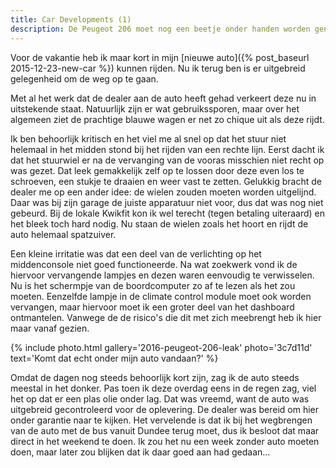 ```yaml
---
title: Car Developments (1)
description: De Peugeot 206 moet nog een beetje onder handen worden genomen.
---
```

Voor de vakantie heb ik maar kort in mijn [nieuwe auto]({% post_baseurl 2015-12-23-new-car %}) kunnen rijden. Nu ik terug ben is er uitgebreid gelegenheid om de weg op te gaan.

<!--more-->

Met al het werk dat de dealer aan de auto heeft gehad verkeert deze nu in uitstekende staat. Natuurlijk zijn er wat gebruikssporen, maar over het algemeen ziet de prachtige blauwe wagen er net zo chique uit als deze rijdt.

Ik ben behoorlijk kritisch en het viel me al snel op dat het stuur niet helemaal in het midden stond bij het rijden van een rechte lijn. Eerst dacht ik dat het stuurwiel er na de vervanging van de vooras misschien niet recht op was gezet. Dat leek gemakkelijk zelf op te lossen door deze even los te schroeven, een stukje te draaien en weer vast te zetten. Gelukkig bracht de dealer me op een ander idee: de wielen zouden moeten worden uitgelijnd. Daar was bij zijn garage de juiste apparatuur niet voor, dus dat was nog niet gebeurd. Bij de lokale Kwikfit kon ik wel terecht (tegen betaling uiteraard) en het bleek toch hard nodig. Nu staan de wielen zoals het hoort en rijdt de auto helemaal spatzuiver.

Een kleine irritatie was dat een deel van de verlichting op het middenconsole niet goed functioneerde. Na wat zoekwerk vond ik de hiervoor vervangende lampjes en dezen waren eenvoudig te verwisselen. Nu is het schermpje van de boordcomputer zo af te lezen als het zou moeten. Eenzelfde lampje in de climate control module moet ook worden vervangen, maar hiervoor moet ik een groter deel van het dashboard ontmantelen. Vanwege de de risico's die dit met zich meebrengt heb ik hier maar vanaf gezien.

{% include photo.html
    gallery='2016-peugeot-206-leak'
    photo='3c7d11d'
    text='Komt dat echt onder mijn auto vandaan?'
%}

Omdat de dagen nog steeds behoorlijk kort zijn, zag ik de auto steeds meestal in het donker. Pas toen ik deze overdag eens in de regen zag, viel het op dat er een plas olie onder lag. Dat was vreemd, want de auto was uitgebreid gecontroleerd voor de oplevering. De dealer was bereid om hier onder garantie naar te kijken. Het vervelende is dat ik bij het wegbrengen van de auto met de bus vanuit Dundee terug moet, dus ik besloot dat maar direct in het weekend te doen. Ik zou het nu een week zonder auto moeten doen, maar later zou blijken dat ik daar goed aan had gedaan...